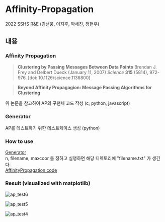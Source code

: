 Affinity-Propagation
========
2022 SSHS R&E 
(김선웅, 이지후, 박세진, 정현우)

내용
--------

### Affinity Propagation
> __Clustering by Passing Messages Between Data Points__
  Brendan J. Frey and Delbert Dueck (January 11, 2007)
 _Science_ __315__ (5814), 972-976. [doi: 10.1126/science.1136800]

> __Beyond Affinity Propagagion: Message Passing Algorithms for Clustering__

위 논문을 참고하여 AP의 구현체 코드 작성 (c, python, javascript)

### Generator
AP를 테스트하기 위한 테스트케이스 생성 (python)

### How to use
[Generator](https://github.com/rne-sshs/Affinity-Propagation/blob/main/test/AP-Generator_andy.py)  
n, filename, maxcoor 를 정하고 실행하면 해당 디렉토리에 "filename.txt" 가 생긴다.  
[AffinityPropagation code](https://github.com/rne-sshs/Affinity-Propagation/blob/main/src/python/AffinityPropagation_andy.py)


### Result (visualized with matplotlib)
![ap_test6](https://user-images.githubusercontent.com/89206053/170421893-2c4a8747-5aec-4850-a9ff-caab929c888d.png)

![ap_test5](https://user-images.githubusercontent.com/89206053/170421632-f709bcc7-3aa3-4d2c-ba5b-fe9166cffd93.png)

![ap_test4](https://user-images.githubusercontent.com/89206053/170420856-b8dab248-9d7c-4ac3-8356-f416f82c19c0.png)

